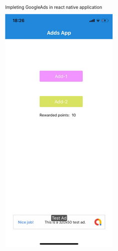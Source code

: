 Impleting GoogleAds in react native application

![alt text](https://github.com/andreabecerrab/react-native-exercises/blob/master/Ads/adsscreen.png)
